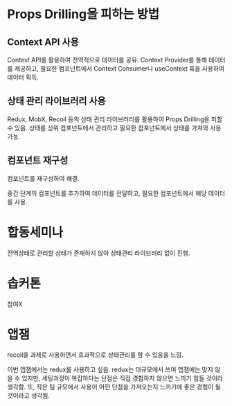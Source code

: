 #

# Props Drilling을 피하는 방법

## Context API 사용

Context API를 활용하여 전역적으로 데이터를 공유. Context Provider를 통해 데이터를 제공하고, 필요한 컴포넌트에서 Context Consumer나 useContext 훅을 사용하여 데이터 획득.

## 상태 관리 라이브러리 사용

Redux, MobX, Recoil 등의 상태 관리 라이브러리를 활용하여 Props Drilling을 피할 수 있음. 상태를 상위 컴포넌트에서 관리하고 필요한 컴포넌트에서 상태를 가져와 사용가능.

## 컴포넌트 재구성

컴포넌트를 재구성하여 해결.

중간 단계의 컴포넌트를 추가하여 데이터를 전달하고, 필요한 컴포넌트에서 해당 데이터를 사용.

# 합동세미나

전역상태로 관리할 상태가 존재하지 않아 상태관리 라이브러리 없이 진행.

# 솝커톤

참여X

# 앱잼

recoil을 과제로 사용하면서 효과적으로 상태관리를 할 수 있음을 느낌.

이번 앱잼에서는 redux를 사용하고 싶음. redux는 대규모에서 쓰여 앱잼에는 맞지 않을 수 있지만, 세팅과정이 복잡하다는 단점은 직접 경험하지 않으면 느끼기 힘들 것이라 생각함. 또, 작은 팀 규모에서 사용이 어떤 단점을 가져오는지 느끼기에 좋은 경험이 될 것이라고 생각됨.
